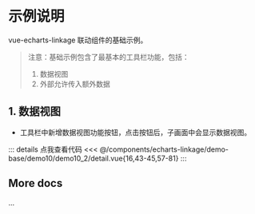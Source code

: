 <script setup>
import LinkageDemo102 from '@/components/echarts-linkage/demo-base/demo10/demo10_2/index.vue';
</script>

# 示例说明

vue-echarts-linkage 联动组件的基础示例。

> 注意：基础示例包含了最基本的工具栏功能，包括：
> 1. 数据视图
> 2. 外部允许传入额外数据

## 1. 数据视图

* 工具栏中新增数据视图功能按钮，点击按钮后，子画面中会显示数据视图。

<LinkageDemo102 />

::: details 点我查看代码
<<< @/components/echarts-linkage/demo-base/demo10/demo10_2/detail.vue{16,43-45,57-81}
:::


## More docs

...


